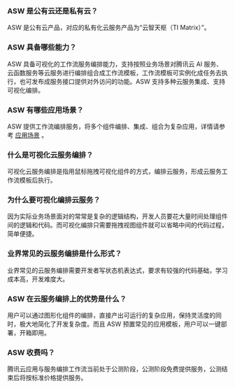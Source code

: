 ### ASW 是公有云还是私有云？
ASW 是公有云产品，对应的私有化云服务产品为“云智天枢（TI Matrix）”。

### ASW 具备哪些能力？
ASW 具备可视化的工作流服务编排能力，支持按照业务场景对腾讯云 AI 服务、云函数服务等云服务进行编排组合成工作流模板，工作流模板可实例化成任务去执行，也可发布成服务接口提供对外访问的功能。ASW 支持多种云服务集成、支持可视化编排。

### ASW 有哪些应用场景？
ASW 提供工作流编排服务，将多个组件编排、集成、组合为复杂应用，详情请参考 [应用场景](https://cloud.tencent.com/document/product/1272/46326) 。

### 什么是可视化云服务编排？
可视化云服务编排是指用鼠标拖拽可视化组件的方式，编排云服务，形成云服务工作流模板后执行。

### 为什么要可视化编排云服务？
因为实际业务场景面对的常常是复杂的逻辑结构，开发人员要花大量时间处理组件间的逻辑和代码。而可视化编排只需要拖拽视图组件就可以省略中间的代码过程，简单便捷。

### 业界常见的云服务编排是什么形式？
业界常见的云服务编排需要开发者写状态机表达式，要求有较强的代码基础，学习成本高，开发难度大。

### ASW 在云服务编排上的优势是什么？
用户可以通过图形化组件的编排，直接产出可运行的复杂应用，保持灵活度的同时，极大地简化了开发复杂度。而且 ASW 预置常见的应用模板，用户可以一键部署，开箱即用。

### ASW 收费吗？
腾讯云应用与服务编排工作流当前处于公测阶段，公测阶段免费提供服务，公测结束后将按标准价格提供服务。
